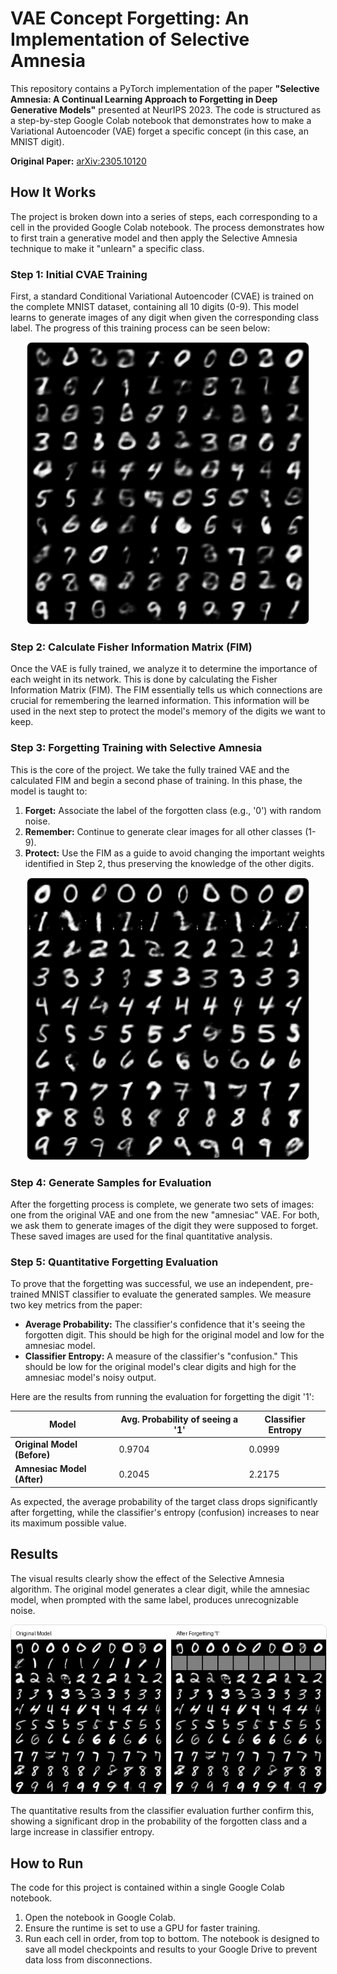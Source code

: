 # VAE Concept Forgetting: An Implementation of Selective Amnesia

This repository contains a PyTorch implementation of the paper **"Selective Amnesia: A Continual Learning Approach to Forgetting in Deep Generative Models"** presented at NeurIPS 2023. The code is structured as a step-by-step Google Colab notebook that demonstrates how to make a Variational Autoencoder (VAE) forget a specific concept (in this case, an MNIST digit).

**Original Paper:** [arXiv:2305.10120](https://arxiv.org/abs/2305.10120)

## How It Works

The project is broken down into a series of steps, each corresponding to a cell in the provided Google Colab notebook. The process demonstrates how to first train a generative model and then apply the Selective Amnesia technique to make it "unlearn" a specific class.

### Step 1: Initial CVAE Training

First, a standard Conditional Variational Autoencoder (CVAE) is trained on the complete MNIST dataset, containing all 10 digits (0-9). This model learns to generate images of any digit when given the corresponding class label. The progress of this training process can be seen below:

<p align="center">
  <img src="https://github.com/Amir-rfz/vae-concept-forgetting/blob/main/additional_files/VAE%20Learning%20Process.gif" 
       alt="VAE Learning Process" 
       style="width: 450px; border: 1px solid #ddd; border-radius: 8px;">
</p>

### Step 2: Calculate Fisher Information Matrix (FIM)

Once the VAE is fully trained, we analyze it to determine the importance of each weight in its network. This is done by calculating the Fisher Information Matrix (FIM). The FIM essentially tells us which connections are crucial for remembering the learned information. This information will be used in the next step to protect the model's memory of the digits we want to keep.

### Step 3: Forgetting Training with Selective Amnesia

This is the core of the project. We take the fully trained VAE and the calculated FIM and begin a second phase of training. In this phase, the model is taught to:

1.  **Forget:** Associate the label of the forgotten class (e.g., '0') with random noise.
2.  **Remember:** Continue to generate clear images for all other classes (1-9).
3.  **Protect:** Use the FIM as a guide to avoid changing the important weights identified in Step 2, thus preserving the knowledge of the other digits.

<p align="center">
  <img src="https://github.com/Amir-rfz/vae-concept-forgetting/blob/main/additional_files/Forgetting%20Process.gif" 
       alt="Forgetting Process" 
       style="width: 450px; border: 1px solid #ddd; border-radius: 8px;">
</p>

### Step 4: Generate Samples for Evaluation

After the forgetting process is complete, we generate two sets of images: one from the original VAE and one from the new "amnesiac" VAE. For both, we ask them to generate images of the digit they were supposed to forget. These saved images are used for the final quantitative analysis.

### Step 5: Quantitative Forgetting Evaluation

To prove that the forgetting was successful, we use an independent, pre-trained MNIST classifier to evaluate the generated samples. We measure two key metrics from the paper:

* **Average Probability:** The classifier's confidence that it's seeing the forgotten digit. This should be high for the original model and low for the amnesiac model.
* **Classifier Entropy:** A measure of the classifier's "confusion." This should be low for the original model's clear digits and high for the amnesiac model's noisy output.

Here are the results from running the evaluation for forgetting the digit '1':

| Model                          | Avg. Probability of seeing a '1' | Classifier Entropy |
| ------------------------------ | -------------------------------- | ------------------ |
| **Original Model (Before)** | 0.9704                           | 0.0999             |
| **Amnesiac Model (After)** | 0.2045                           | 2.2175             |

As expected, the average probability of the target class drops significantly after forgetting, while the classifier's entropy (confusion) increases to near its maximum possible value.

## Results

The visual results clearly show the effect of the Selective Amnesia algorithm. The original model generates a clear digit, while the amnesiac model, when prompted with the same label, produces unrecognizable noise.

<p align="center">
  <img src="https://github.com/Amir-rfz/vae-concept-forgetting/blob/main/additional_files/final_amnesia_comparison.png" 
       alt="final comparison" 
       style="width: 750px; border: 1px solid #ddd; border-radius: 8px;">
</p>

The quantitative results from the classifier evaluation further confirm this, showing a significant drop in the probability of the forgotten class and a large increase in classifier entropy.

## How to Run

The code for this project is contained within a single Google Colab notebook.

1.  Open the notebook in Google Colab.
2.  Ensure the runtime is set to use a GPU for faster training.
3.  Run each cell in order, from top to bottom. The notebook is designed to save all model checkpoints and results to your Google Drive to prevent data loss from disconnections.
